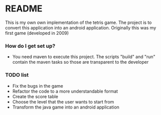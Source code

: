 # README #

This is my own own implementation of the tetris game. The project is to convert this application into an android application. Originally this was my first game (developed in 2009)

### How do I get set up? ###

* You need maven to execute this project. The scripts "build" and "run" contain the maven tasks so those are transparent to the developer

### TODO list ###

* Fix the bugs in the game
* Refactor the code to a more understandable format
* Create the score table
* Choose the level that the user wants to start from
* Transform the java game into an android application